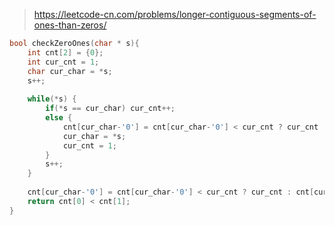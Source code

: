 > https://leetcode-cn.com/problems/longer-contiguous-segments-of-ones-than-zeros/

``` c
bool checkZeroOnes(char * s){
    int cnt[2] = {0};
    int cur_cnt = 1;
    char cur_char = *s;
    s++;
    
    while(*s) {
        if(*s == cur_char) cur_cnt++;
        else {
            cnt[cur_char-'0'] = cnt[cur_char-'0'] < cur_cnt ? cur_cnt : cnt[cur_char-'0'];
            cur_char = *s;
            cur_cnt = 1;
        }
        s++;
    }
    
    cnt[cur_char-'0'] = cnt[cur_char-'0'] < cur_cnt ? cur_cnt : cnt[cur_char-'0'];
    return cnt[0] < cnt[1];
}
```